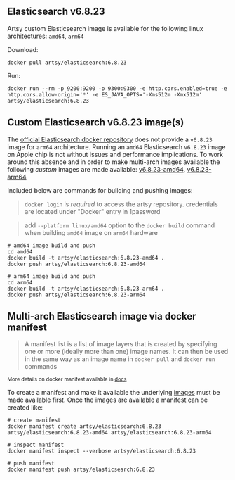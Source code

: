 ## Elasticsearch v6.8.23

Artsy custom Elasticsearch image is available for the following linux architectures: `amd64`, `arm64`

Download:

```
docker pull artsy/elasticsearch:6.8.23
```

Run:

```
docker run --rm -p 9200:9200 -p 9300:9300 -e http.cors.enabled=true -e http.cors.allow-origin='*' -e ES_JAVA_OPTS='-Xms512m -Xmx512m' artsy/elasticsearch:6.8.23
```

## Custom Elasticsearch v6.8.23 image(s)

The [official Elasticsearch docker repository](https://hub.docker.com/_/elasticsearch/tags?page=1&name=6.8.23) does not provide a `v6.8.23` image for `arm64` architecture. Running an `amd64` Elasticsearch `v6.8.23` image on Apple chip is not without issues and performance implications. To work around this absence and in order to make multi-arch images available the following _custom_ images are made available: [v6.8.23-amd64](https://hub.docker.com/r/artsy/elasticsearch/tags?page=1&name=6.8.23-amd64), [v6.8.23-arm64](https://hub.docker.com/r/artsy/elasticsearch/tags?page=1&name=6.8.23-arm64)

Included below are commands for building and pushing images:

> `docker login` is _required_ to access the artsy repository. credentials are located under "Docker" entry in 1password

> add `--platform linux/amd64` option to the `docker build` command when building `amd64` image on `arm64` hardware
```
# amd64 image build and push
cd amd64
docker build -t artsy/elasticsearch:6.8.23-amd64 .
docker push artsy/elasticsearch:6.8.23-amd64

# arm64 image build and push
cd arm64
docker build -t artsy/elasticsearch:6.8.23-arm64 .
docker push artsy/elasticsearch:6.8.23-arm64
```

## Multi-arch Elasticsearch image via docker manifest

> A manifest list is a list of image layers that is created by specifying one or more (ideally more than one) image names. It can then be used in the same way as an image name in `docker pull` and `docker run` commands

<sup>More details on docker manifest available in [docs](https://docs.docker.com/engine/reference/commandline/manifest/)</sup>

To create a manifest and make it available the underlying [images](#custom-elasticsearch-v6823-images) must be made available first. Once the images are available a manifest can be created like:

```
# create manifest
docker manifest create artsy/elasticsearch:6.8.23 artsy/elasticsearch:6.8.23-amd64 artsy/elasticsearch:6.8.23-arm64

# inspect manifest
docker manifest inspect --verbose artsy/elasticsearch:6.8.23

# push manifest
docker manifest push artsy/elasticsearch:6.8.23
```
